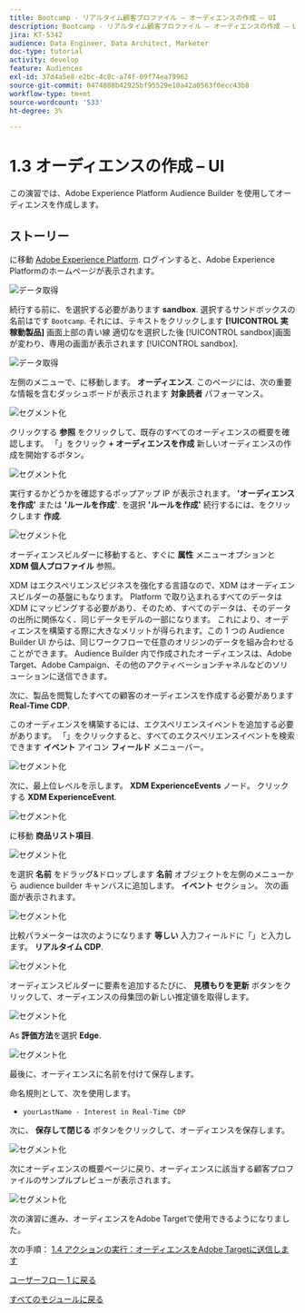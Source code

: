 ```yaml
---
title: Bootcamp - リアルタイム顧客プロファイル – オーディエンスの作成 – UI
description: Bootcamp - リアルタイム顧客プロファイル – オーディエンスの作成 – UI
jira: KT-5342
audience: Data Engineer, Data Architect, Marketer
doc-type: tutorial
activity: develop
feature: Audiences
exl-id: 37d4a5e8-e2bc-4c8c-a74f-09f74ea79962
source-git-commit: 0474808b42925bf95529e10a42a0563f0ecc43b8
workflow-type: tm+mt
source-wordcount: '533'
ht-degree: 3%

---
```


# 1.3 オーディエンスの作成 – UI

この演習では、Adobe Experience Platform Audience Builder を使用してオーディエンスを作成します。

## ストーリー

に移動 [Adobe Experience Platform](https://experience.adobe.com/platform). ログインすると、Adobe Experience Platformのホームページが表示されます。

![データ取得](./images/home.png)

続行する前に、を選択する必要があります **sandbox**. 選択するサンドボックスの名前はです ``Bootcamp``. それには、テキストをクリックします **[!UICONTROL 実稼動製品]** 画面上部の青い線 適切なを選択した後 [!UICONTROL sandbox]画面が変わり、専用の画面が表示されます [!UICONTROL sandbox].

![データ取得](./images/sb1.png)

左側のメニューで、に移動します。 **オーディエンス**. このページには、次の重要な情報を含むダッシュボードが表示されます **対象読者** パフォーマンス。

![セグメント化](./images/menuseg.png)

クリックする **参照** をクリックして、既存のすべてのオーディエンスの概要を確認します。 「」をクリック **+ オーディエンスを作成** 新しいオーディエンスの作成を開始するボタン。


![セグメント化](./images/segmentationui.png)

実行するかどうかを確認するポップアップ IP が表示されます。 **&#39;オーディエンスを作成&#39;** または **&#39;ルールを作成&#39;**. を選択 **&#39;ルールを作成&#39;** 続行するには、をクリックします **作成**.

![セグメント化][def]

オーディエンスビルダーに移動すると、すぐに **属性** メニューオプションと **XDM 個人プロファイル** 参照。


XDM はエクスペリエンスビジネスを強化する言語なので、XDM はオーディエンスビルダーの基盤にもなります。 Platform で取り込まれるすべてのデータは XDM にマッピングする必要があり、そのため、すべてのデータは、そのデータの出所に関係なく、同じデータモデルの一部になります。 これにより、オーディエンスを構築する際に大きなメリットが得られます。この 1 つの Audience Builder UI からは、同じワークフローで任意のオリジンのデータを組み合わせることができます。 Audience Builder 内で作成されたオーディエンスは、Adobe Target、Adobe Campaign、その他のアクティベーションチャネルなどのソリューションに送信できます。

次に、製品を閲覧したすべての顧客のオーディエンスを作成する必要があります **Real-Time CDP**.

このオーディエンスを構築するには、エクスペリエンスイベントを追加する必要があります。 「」をクリックすると、すべてのエクスペリエンスイベントを検索できます **イベント** アイコン **フィールド** メニューバー。

![セグメント化](./images/findee.png)

次に、最上位レベルを示します。 **XDM ExperienceEvents** ノード。 クリックする **XDM ExperienceEvent**.

![セグメント化](./images/see.png)

に移動 **商品リスト項目**.

![セグメント化](./images/plitems.png)

を選択 **名前** をドラッグ&amp;ドロップします **名前** オブジェクトを左側のメニューから audience builder キャンバスに追加します。 **イベント** セクション。 次の画面が表示されます。

![セグメント化](./images/eewebpdtlname.png)

比較パラメーターは次のようになります **等しい** 入力フィールドに「」と入力します。 **リアルタイム CDP**.

![セグメント化](./images/pv.png)

オーディエンスビルダーに要素を追加するたびに、 **見積もりを更新** ボタンをクリックして、オーディエンスの母集団の新しい推定値を取得します。

![セグメント化](./images/refreshest.png)

As **評価方法**&#x200B;を選択 **Edge**.

![セグメント化](./images/evedge.png)

最後に、オーディエンスに名前を付けて保存します。

命名規則として、次を使用します。

- `yourLastName - Interest in Real-Time CDP`

次に、 **保存して閉じる** ボタンをクリックして、オーディエンスを保存します。

![セグメント化](./images/segmentname.png)

次にオーディエンスの概要ページに戻り、オーディエンスに該当する顧客プロファイルのサンプルプレビューが表示されます。

![セグメント化](./images/savedsegment.png)

次の演習に進み、オーディエンスをAdobe Targetで使用できるようになりました。

次の手順： [1.4 アクションの実行：オーディエンスをAdobe Targetに送信します](./ex4.md)

[ユーザーフロー 1 に戻る](./uc1.md)

[すべてのモジュールに戻る](../../overview.md)


[def]: ./images/segmentationpopup.png
